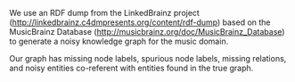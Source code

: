 We use an RDF dump from the LinkedBrainz project (http://linkedbrainz.c4dmpresents.org/content/rdf-dump) based on the MusicBrainz Database (http://musicbrainz.org/doc/MusicBrainz_Database) to generate a noisy knowledge graph for the music domain. 

Our graph has missing node labels, spurious node labels, missing relations, and  noisy entities co-referent with entities found in the true graph.